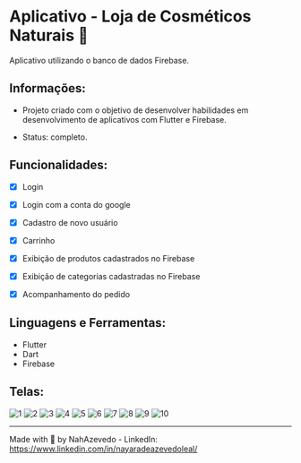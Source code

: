 #  Aplicativo - Loja de Cosméticos Naturais 🌱
Aplicativo utilizando o banco de dados Firebase.

## Informações:
- Projeto criado com o objetivo de desenvolver habilidades em desenvolvimento de aplicativos com Flutter e Firebase. <p>
- Status: completo.

## Funcionalidades:
 - [x] Login
 - [x] Login com a conta do google
 - [x] Cadastro de novo usuário
 - [x] Carrinho
 - [x] Exibição de produtos cadastrados no Firebase
 - [x] Exibição de categorias cadastradas no Firebase
 - [x] Acompanhamento do pedido

 
## Linguagens e Ferramentas:
 - Flutter 
 - Dart
 - Firebase

## Telas:  
![1](https://user-images.githubusercontent.com/87239861/125846339-1320aa74-93bc-40a5-8837-d80df69edc00.png)
![2](https://user-images.githubusercontent.com/87239861/125846348-c5211d8d-fdae-4704-ad50-648b59201607.png)
![3](https://user-images.githubusercontent.com/87239861/125846350-0113d9c3-2a5f-45cd-847c-078060b807d4.png)
![4](https://user-images.githubusercontent.com/87239861/125846353-e7a7c754-26a9-4838-8e64-32f439caaba6.png)
![5](https://user-images.githubusercontent.com/87239861/125846356-fb9b4004-7512-4fbd-9cc5-e1871e312b90.png)
![6](https://user-images.githubusercontent.com/87239861/125846360-a59db760-12d3-488e-8eb0-b41cb06f8e46.png)
![7](https://user-images.githubusercontent.com/87239861/125846362-900f72cf-a45e-4666-887f-1bb034e22d4c.png)
![8](https://user-images.githubusercontent.com/87239861/125846365-c1a850b5-1d60-4f13-9c94-97b28766b7b8.png)
![9](https://user-images.githubusercontent.com/87239861/125846367-8930a0f2-2c1f-441f-947d-b060eefadd1e.png)
![10](https://user-images.githubusercontent.com/87239861/125846370-a9a61c76-d00d-4182-bd2b-b8d0362bd4d2.png)
  
 ---
  Made with 💜 by NahAzevedo - LinkedIn: https://www.linkedin.com/in/nayaradeazevedoleal/
